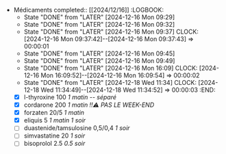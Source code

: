 - Médicaments
  completed:: [[2024/12/16]]
  :LOGBOOK:
  * State "DONE" from "LATER" [2024-12-16 Mon 09:29]
  * State "DONE" from "LATER" [2024-12-16 Mon 09:32]
  * State "DONE" from "LATER" [2024-12-16 Mon 09:37]
  CLOCK: [2024-12-16 Mon 09:37:42]--[2024-12-16 Mon 09:37:43] =>  00:00:01
  * State "DONE" from "LATER" [2024-12-16 Mon 09:45]
  * State "DONE" from "LATER" [2024-12-16 Mon 09:49]
  * State "DONE" from "LATER" [2024-12-16 Mon 16:09]
  CLOCK: [2024-12-16 Mon 16:09:52]--[2024-12-16 Mon 16:09:54] =>  00:00:02
  * State "DONE" from "LATER" [2024-12-18 Wed 11:34]
  CLOCK: [2024-12-18 Wed 11:34:49]--[2024-12-18 Wed 11:34:52] =>  00:00:03
  :END:
  + [x] l-thyroxine 100 _1 matin -- séparé_
  + [x] cordarone 200 _1 matin_ *!!⚠️ PAS LE WEEK-END*
  + [x] forzaten 20/5 _1 matin_
  + [x] eliquis 5 _1 matin 1 soir_
  + [ ] duastenide/tamsulosine 0,5/0,4 _1 soir_
  + [ ] simvastatine 20 _1 soir_
  + [ ] bisoprolol 2.5 _0.5 soir_